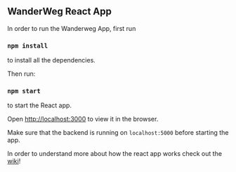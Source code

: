 
## WanderWeg React App

In order to run the Wanderweg App, first run 

### `npm install`

to install all the dependencies.

Then run:

### `npm start`

to start the React app.<br>

Open [http://localhost:3000](http://localhost:3000) to view it in the browser.

Make sure that the backend is running on `localhost:5000` before starting the app. 


In order to understand more about how the react app works check out the [wiki](https://github.com/StanfordCS194/Wanderweg/wiki)!
